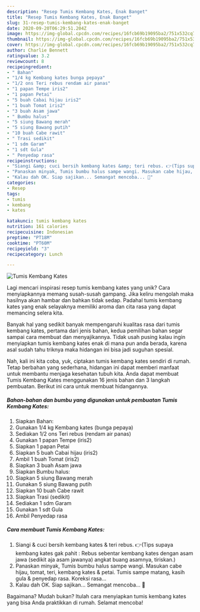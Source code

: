 ```yaml
---
description: "Resep Tumis Kembang Kates, Enak Banget"
title: "Resep Tumis Kembang Kates, Enak Banget"
slug: 31-resep-tumis-kembang-kates-enak-banget
date: 2020-09-20T06:29:51.204Z
image: https://img-global.cpcdn.com/recipes/16fcb69b19095ba2/751x532cq70/tumis-kembang-kates-foto-resep-utama.jpg
thumbnail: https://img-global.cpcdn.com/recipes/16fcb69b19095ba2/751x532cq70/tumis-kembang-kates-foto-resep-utama.jpg
cover: https://img-global.cpcdn.com/recipes/16fcb69b19095ba2/751x532cq70/tumis-kembang-kates-foto-resep-utama.jpg
author: Charlie Bennett
ratingvalue: 3.2
reviewcount: 8
recipeingredient:
- " Bahan"
- "1/4 kg Kembang kates bunga pepaya"
- "1/2 ons Teri rebus rendam air panas"
- "1 papan Tempe iris2"
- "1 papan Petai"
- "5 buah Cabai hijau iris2"
- "1 buah Tomat iris2"
- "3 buah Asam jawa"
- " Bumbu halus"
- "5 siung Bawang merah"
- "5 siung Bawang putih"
- "10 buah Cabe rawit"
- " Trasi sedikit"
- "1 sdm Garam"
- "1 sdt Gula"
- " Penyedap rasa"
recipeinstructions:
- "Siangi &amp; cuci bersih kembang kates &amp; teri rebus. 👉(Tips supaya kembang kates gak pahit : Rebus sebentar kembang kates dengan asam jawa (sedikit aja asam jawanya) angkat buang asamnya, tiriskan.)"
- "Panaskan minyak, Tumis bumbu halus sampe wangi. Masukan cabe hijau, tomat, teri, kembang kates &amp; petai. Tumis sampe matang, kasih gula &amp; penyedap rasa. Koreksi rasa..."
- "Kalau dah OK. Siap sajikan... Semangat mencoba... 🌸"
categories:
- Resep
tags:
- tumis
- kembang
- kates

katakunci: tumis kembang kates 
nutrition: 161 calories
recipecuisine: Indonesian
preptime: "PT18M"
cooktime: "PT60M"
recipeyield: "3"
recipecategory: Lunch

---
```



![Tumis Kembang Kates](https://img-global.cpcdn.com/recipes/16fcb69b19095ba2/751x532cq70/tumis-kembang-kates-foto-resep-utama.jpg)

Lagi mencari inspirasi resep tumis kembang kates yang unik? Cara menyiapkannya memang susah-susah gampang. Jika keliru mengolah maka hasilnya akan hambar dan bahkan tidak sedap. Padahal tumis kembang kates yang enak selayaknya memiliki aroma dan cita rasa yang dapat memancing selera kita.



Banyak hal yang sedikit banyak mempengaruhi kualitas rasa dari tumis kembang kates, pertama dari jenis bahan, kedua pemilihan bahan segar sampai cara membuat dan menyajikannya. Tidak usah pusing kalau ingin menyiapkan tumis kembang kates enak di mana pun anda berada, karena asal sudah tahu triknya maka hidangan ini bisa jadi suguhan spesial.


Nah, kali ini kita coba, yuk, ciptakan tumis kembang kates sendiri di rumah. Tetap berbahan yang sederhana, hidangan ini dapat memberi manfaat untuk membantu menjaga kesehatan tubuh kita. Anda dapat membuat Tumis Kembang Kates menggunakan 16 jenis bahan dan 3 langkah pembuatan. Berikut ini cara untuk membuat hidangannya.

<!--inarticleads1-->

##### Bahan-bahan dan bumbu yang digunakan untuk pembuatan Tumis Kembang Kates:

1. Siapkan  Bahan:
1. Gunakan 1/4 kg Kembang kates (bunga pepaya)
1. Sediakan 1/2 ons Teri rebus (rendam air panas)
1. Gunakan 1 papan Tempe (iris2)
1. Siapkan 1 papan Petai
1. Siapkan 5 buah Cabai hijau (iris2)
1. Ambil 1 buah Tomat (iris2)
1. Siapkan 3 buah Asam jawa
1. Siapkan  Bumbu halus:
1. Siapkan 5 siung Bawang merah
1. Gunakan 5 siung Bawang putih
1. Siapkan 10 buah Cabe rawit
1. Siapkan  Trasi (sedikit)
1. Sediakan 1 sdm Garam
1. Gunakan 1 sdt Gula
1. Ambil  Penyedap rasa




<!--inarticleads2-->

##### Cara membuat Tumis Kembang Kates:

1. Siangi &amp; cuci bersih kembang kates &amp; teri rebus. 👉(Tips supaya kembang kates gak pahit : Rebus sebentar kembang kates dengan asam jawa (sedikit aja asam jawanya) angkat buang asamnya, tiriskan.)
1. Panaskan minyak, Tumis bumbu halus sampe wangi. Masukan cabe hijau, tomat, teri, kembang kates &amp; petai. Tumis sampe matang, kasih gula &amp; penyedap rasa. Koreksi rasa...
1. Kalau dah OK. Siap sajikan... Semangat mencoba... 🌸




Bagaimana? Mudah bukan? Itulah cara menyiapkan tumis kembang kates yang bisa Anda praktikkan di rumah. Selamat mencoba!
